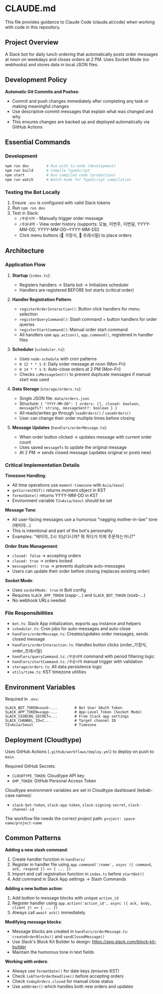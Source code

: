 # CLAUDE.md

This file provides guidance to Claude Code (claude.ai/code) when working with code in this repository.

## Project Overview

A Slack bot for daily lunch ordering that automatically posts order messages at noon on weekdays and closes orders at 2 PM. Uses Socket Mode (no webhooks) and stores data in local JSON files.

## Development Policy

**Automatic Git Commits and Pushes**:
- Commit and push changes immediately after completing any task or making meaningful changes
- Use descriptive commit messages that explain what was changed and why
- This ensures changes are backed up and deployed automatically via GitHub Actions

## Essential Commands

### Development
```bash
npm run dev        # Run with ts-node (development)
npm run build      # Compile TypeScript
npm start          # Run compiled code (production)
npm run watch      # Watch mode for TypeScript compilation
```

### Testing the Bot Locally
1. Ensure `.env` is configured with valid Slack tokens
2. Run `npm run dev`
3. Test in Slack:
   - `/주문시작` - Manually trigger order message
   - `/주문내역` - View order history (supports: 오늘, 이번주, 이번달, YYYY-MM-DD, YYYY-MM-DD~YYYY-MM-DD)
   - Click menu buttons (🍚 가정식, 🥗 프레시밀) to place orders

## Architecture

### Application Flow

1. **Startup** (`index.ts`):
   - Registers handlers → Starts bot → Initializes scheduler
   - Handlers are registered BEFORE bot starts (critical order)

2. **Handler Registration Pattern**:
   - `registerOrderInteraction()`: Button click handlers for menu selection
   - `registerQueryCommand()`: Slash command + button handlers for order queries
   - `registerStartCommand()`: Manual order start command
   - All handlers use `app.action()`, `app.command()`, registered in handler files

3. **Scheduler** (`scheduler.ts`):
   - Uses `node-schedule` with cron patterns
   - `0 12 * * 1-5`: Daily order message at noon (Mon-Fri)
   - `0 14 * * 1-5`: Auto-close orders at 2 PM (Mon-Fri)
   - Checks `isMessageSent()` to prevent duplicate messages if manual start was used

4. **Data Storage** (`storage/orders.ts`):
   - Single JSON file: `data/orders.json`
   - Structure: `{ "YYYY-MM-DD": { orders: [], closed: boolean, messageTs?: string, messageSent?: boolean } }`
   - All reads/writes go through `loadOrders()` / `saveOrders()`
   - User can change their order multiple times before closing

5. **Message Updates** (`handlers/orderMessage.ts`):
   - When order button clicked → updates message with current order count
   - Uses saved `messageTs` to update the original message
   - At 2 PM → sends closed message (updates original or posts new)

### Critical Implementation Details

**Timezone Handling**:
- All time operations use `moment-timezone` with `Asia/Seoul`
- `getCurrentKST()` returns moment object in KST
- `formatDate()` returns YYYY-MM-DD in KST
- Environment variable `TZ=Asia/Seoul` should be set

**Message Tone**:
- All user-facing messages use a humorous "nagging mother-in-law" tone (애미야...)
- This is intentional and part of the bot's personality
- Examples: "애미야, 2시 지났다니까? 뭐 하다가 이제 주문하는거니?"

**Order State Management**:
- `closed: false` → accepting orders
- `closed: true` → orders locked
- `messageSent: true` → prevents duplicate auto-messages
- Users can update their order before closing (replaces existing order)

**Socket Mode**:
- Uses `socketMode: true` in Bolt config
- Requires `SLACK_APP_TOKEN` (xapp-...) and `SLACK_BOT_TOKEN` (xoxb-...)
- No webhook URLs needed

### File Responsibilities

- `bot.ts`: Slack App initialization, exports `app` instance and helpers
- `scheduler.ts`: Cron jobs for auto-messages and auto-close
- `handlers/orderMessage.ts`: Creates/updates order messages, sends closed message
- `handlers/orderInteraction.ts`: Handles button clicks (order_가정식, order_프레시밀)
- `handlers/queryCommand.ts`: `/주문내역` command with period filtering logic
- `handlers/startCommand.ts`: `/주문시작` manual trigger with validation
- `storage/orders.ts`: All data persistence logic
- `utils/time.ts`: KST timezone utilities

## Environment Variables

Required in `.env`:
```
SLACK_BOT_TOKEN=xoxb-...        # Bot User OAuth Token
SLACK_APP_TOKEN=xapp-...        # App-Level Token (Socket Mode)
SLACK_SIGNING_SECRET=...        # From Slack app settings
SLACK_CHANNEL_ID=C...           # Target channel ID
TZ=Asia/Seoul                   # Timezone
```

## Deployment (Cloudtype)

Uses GitHub Actions (`.github/workflows/deploy.yml`) to deploy on push to `main`.

Required GitHub Secrets:
- `CLOUDTYPE_TOKEN`: Cloudtype API key
- `GHP_TOKEN`: GitHub Personal Access Token

Cloudtype environment variables are set in Cloudtype dashboard (kebab-case names):
- `slack-bot-token`, `slack-app-token`, `slack-signing-secret`, `slack-channel-id`

The workflow file needs the correct project path: `project: space-name/project-name`

## Common Patterns

**Adding a new slash command**:
1. Create handler function in `handlers/`
2. Register in handler file using `app.command('/name', async ({ command, ack, respond }) => { ... })`
3. Import and call registration function in `index.ts` before `startBot()`
4. Add command in Slack App settings → Slash Commands

**Adding a new button action**:
1. Add button to message blocks with unique `action_id`
2. Register handler using `app.action('action_id', async ({ ack, body, client }) => { ... })`
3. Always call `await ack()` immediately

**Modifying message blocks**:
- Message blocks are created in `handlers/orderMessage.ts`: `createOrderBlocks()` and `sendClosedMessage()`
- Use Slack's Block Kit Builder to design: https://app.slack.com/block-kit-builder
- Maintain the humorous tone in text fields

**Working with orders**:
- Always use `formatDate()` for date keys (ensures KST)
- Check `isAfterOrderDeadline()` before accepting orders
- Check `todayOrders.closed` for manual close status
- Use `addOrder()` which handles both new orders and updates
